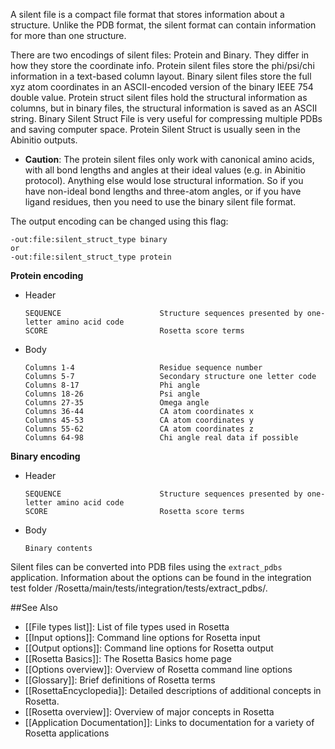 <!-- --- title: Silent File -->

A silent file is a compact file format that stores information about a structure. Unlike the PDB format, the silent format can contain information for more than one structure. 

There are two encodings of silent files: Protein and Binary. They differ in how they store the coordinate info. Protein silent files store the phi/psi/chi information in a text-based column layout. Binary silent files store the full xyz atom coordinates in an ASCII-encoded version of the binary  IEEE 754 double value.
Protein struct silent files hold the structural information as columns, but in binary files, the structural information is saved as an ASCII string. Binary Silent Struct File is very useful for compressing multiple PDBs and saving computer space. Protein Silent Struct is usually seen in the Abinitio outputs.

* **Caution**: The protein silent files only work with canonical amino acids, with all bond lengths and angles at their ideal values (e.g. in Abinitio protocol). Anything else would lose structural information. So if you have non-ideal bond lengths and three-atom angles, or if you have ligand residues, then you need to use the binary silent file format.

The output encoding can be changed using this flag: 
```
-out:file:silent_struct_type binary 
or
-out:file:silent_struct_type protein
```

**Protein encoding** 

-   Header

    ```
    SEQUENCE                      Structure sequences presented by one-letter amino acid code
    SCORE                         Rosetta score terms
    ```

-   Body

    ```
    Columns 1-4                   Residue sequence number
    Columns 5-7                   Secondary structure one letter code
    Columns 8-17                  Phi angle
    Columns 18-26                 Psi angle
    Columns 27-35                 Omega angle
    Columns 36-44                 CA atom coordinates x
    Columns 45-53                 CA atom coordinates y
    Columns 55-62                 CA atom coordinates z
    Columns 64-98                 Chi angle real data if possible
    ```

**Binary encoding**

-   Header

    ```
    SEQUENCE                      Structure sequences presented by one-letter amino acid code
    SCORE                         Rosetta score terms
    ```

-   Body

    ```
    Binary contents
    ```

Silent files can be converted into PDB files using the `extract_pdbs` application. Information about the options can be found in the integration test folder /Rosetta/main/tests/integration/tests/extract_pdbs/.

##See Also

* [[File types list]]: List of file types used in Rosetta
* [[Input options]]: Command line options for Rosetta input
* [[Output options]]: Command line options for Rosetta output
* [[Rosetta Basics]]: The Rosetta Basics home page
* [[Options overview]]: Overview of Rosetta command line options
* [[Glossary]]: Brief definitions of Rosetta terms
* [[RosettaEncyclopedia]]: Detailed descriptions of additional concepts in Rosetta.
* [[Rosetta overview]]: Overview of major concepts in Rosetta
* [[Application Documentation]]: Links to documentation for a variety of Rosetta applications